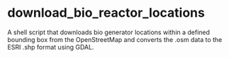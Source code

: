 # download_bio_reactor_locations

A shell script that downloads bio generator locations within a defined bounding box from the OpenStreetMap and converts the .osm data to the ESRI .shp format using GDAL. 
